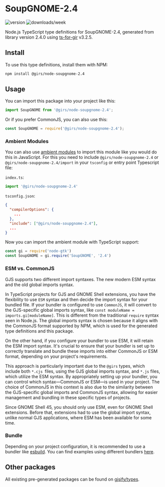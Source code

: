 
# SoupGNOME-2.4

![version](https://img.shields.io/npm/v/@girs/node-soupgnome-2.4)
![downloads/week](https://img.shields.io/npm/dw/@girs/node-soupgnome-2.4)


Node.js TypeScript type definitions for SoupGNOME-2.4, generated from library version 2.4.0 using [ts-for-gir](https://github.com/gjsify/ts-for-gir) v3.2.5.


## Install

To use this type definitions, install them with NPM:
```bash
npm install @girs/node-soupgnome-2.4
```

## Usage

You can import this package into your project like this:
```ts
import SoupGNOME from '@girs/node-soupgnome-2.4';
```

Or if you prefer CommonJS, you can also use this:
```ts
const SoupGNOME = require('@girs/node-soupgnome-2.4');
```

### Ambient Modules

You can also use [ambient modules](https://github.com/gjsify/ts-for-gir/tree/main/packages/cli#ambient-modules) to import this module like you would do this in JavaScript.
For this you need to include `@girs/node-soupgnome-2.4` or `@girs/node-soupgnome-2.4/import` in your `tsconfig` or entry point Typescript file:

`index.ts`:
```ts
import '@girs/node-soupgnome-2.4'
```

`tsconfig.json`:
```json
{
  "compilerOptions": {
    ...
  },
  "include": ["@girs/node-soupgnome-2.4"],
  ...
}
```

Now you can import the ambient module with TypeScript support: 

```ts
const gi = require('node-gtk')
const SoupGNOME = gi.require('SoupGNOME', '2.4')
```



### ESM vs. CommonJS

GJS supports two different import syntaxes. The new modern ESM syntax and the old global imports syntax.

In TypeScript projects for GJS and GNOME Shell extensions, you have the flexibility to use `ESM` syntax and then decide the import syntax for your bundled file. If your bundler is configured to use `CommonJS`, it will convert to the GJS-specific global imports syntax, like `const moduleName = imports.gi[moduleName]`. This is different from the traditional `require` syntax seen in Node.js. The global imports syntax is chosen because it aligns with the CommonJS format supported by NPM, which is used for the generated type definitions and this package.

On the other hand, if you configure your bundler to use ESM, it will retain the ESM import syntax. It's crucial to ensure that your bundler is set up to correctly translate and bundle these imports into either CommonJS or ESM format, depending on your project's requirements.

This approach is particularly important due to the `@girs` types, which include both `*.cjs `files, using the GJS global imports syntax, and `*.js` files, which utilize the ESM syntax. By appropriately setting up your bundler, you can control which syntax—CommonJS or ESM—is used in your project. The choice of CommonJS in this context is also due to the similarity between the GJS-specific global imports and CommonJS syntax, allowing for easier management and bundling in these specific types of projects.

Since GNOME Shell 45, you should only use ESM, even for GNOME Shell extensions. Before that, extensions had to use the global import syntax, unlike normal GJS applications, where ESM has been available for some time.

### Bundle

Depending on your project configuration, it is recommended to use a bundler like [esbuild](https://esbuild.github.io/). You can find examples using different bundlers [here](https://github.com/gjsify/ts-for-gir/tree/main/examples).

## Other packages

All existing pre-generated packages can be found on [gjsify/types](https://github.com/gjsify/types).

